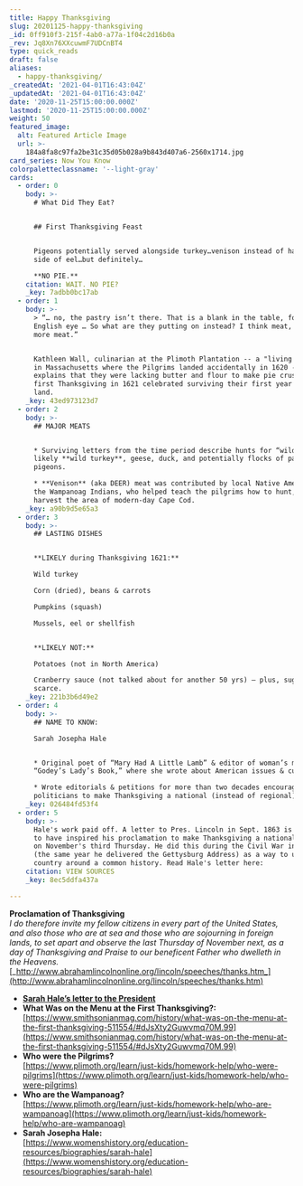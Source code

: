 ```yaml
---
title: Happy Thanksgiving
slug: 20201125-happy-thanksgiving
_id: 0ff910f3-215f-4ab0-a77a-1f04c2d16b0a
_rev: Jq8Xn76XXcuwmF7UDCnBT4
type: quick_reads
draft: false
aliases:
  - happy-thanksgiving/
_createdAt: '2021-04-01T16:43:04Z'
_updatedAt: '2021-04-01T16:43:04Z'
date: '2020-11-25T15:00:00.000Z'
lastmod: '2020-11-25T15:00:00.000Z'
weight: 50
featured_image:
  alt: Featured Article Image
  url: >-
    184a8fa8c97fa2be31c35d05b028a9b843d407a6-2560x1714.jpg
card_series: Now You Know
colorpaletteclassname: '--light-gray'
cards:
  - order: 0
    body: >-
      # What Did They Eat?


      ## First Thanksgiving Feast


      Pigeons potentially served alongside turkey…venison instead of ham…maybe a
      side of eel…but definitely…  

      **NO PIE.**
    citation: WAIT. NO PIE?
    _key: 7adbb0bc17ab
  - order: 1
    body: >-
      > “… no, the pastry isn’t there. That is a blank in the table, for an
      English eye … So what are they putting on instead? I think meat, meat and
      more meat.”


      Kathleen Wall, culinarian at the Plimoth Plantation -- a "living museum"
      in Massachusetts where the Pilgrims landed accidentally in 1620 --
      explains that they were lacking butter and flour to make pie crust. Their
      first Thanksgiving in 1621 celebrated surviving their first year in a new
      land.
    _key: 43ed973123d7
  - order: 2
    body: >-
      ## MAJOR MEATS


      * Surviving letters from the time period describe hunts for “wild fowl” —
      likely **wild turkey**, geese, duck, and potentially flocks of passenger
      pigeons.

      * **Venison** (aka DEER) meat was contributed by local Native Americans,
      the Wampanoag Indians, who helped teach the pilgrims how to hunt, fish &
      harvest the area of modern-day Cape Cod.
    _key: a90b9d5e65a3
  - order: 3
    body: >-
      ## LASTING DISHES


      **LIKELY during Thanksgiving 1621:**  

      Wild turkey  

      Corn (dried), beans & carrots  

      Pumpkins (squash)  

      Mussels, eel or shellfish


      **LIKELY NOT:**  

      Potatoes (not in North America)  

      Cranberry sauce (not talked about for another 50 yrs) — plus, sugar was
      scarce.
    _key: 221b3b6d49e2
  - order: 4
    body: >-
      ## NAME TO KNOW:  

      Sarah Josepha Hale


      * Original poet of “Mary Had A Little Lamb” & editor of woman’s mag
      “Godey’s Lady’s Book,” where she wrote about American issues & customs.

      * Wrote editorials & petitions for more than two decades encouraging
      politicians to make Thanksgiving a national (instead of regional) holiday.
    _key: 026484fd53f4
  - order: 5
    body: >-
      Hale's work paid off. A letter to Pres. Lincoln in Sept. 1863 is thought
      to have inspired his proclamation to make Thanksgiving a national holiday
      on November's third Thursday. He did this during the Civil War in 1863
      (the same year he delivered the Gettysburg Address) as a way to unify the
      country around a common history. Read Hale's letter here:
    citation: VIEW SOURCES
    _key: 8ec5ddfa437a

---
```

**Proclamation of Thanksgiving**  
_I do therefore invite my fellow citizens in every part of the United States, and also those who are at sea and those who are sojourning in foreign lands, to set apart and observe the last Thursday of November next, as a day of Thanksgiving and Praise to our beneficent Father who dwelleth in the Heavens._  
[_http://www.abrahamlincolnonline.org/lincoln/speeches/thanks.htm_](http://www.abrahamlincolnonline.org/lincoln/speeches/thanks.htm)  


* [**Sarah Hale’s letter to the President**](https://chnm.gmu.edu/mcpstah/wordpress/wp-content/themes/tah/files/willard_ps1_hale-letter.pdf)
* **What Was on the Menu at the First Thanksgiving?:**  
[https://www.smithsonianmag.com/history/what-was-on-the-menu-at-the-first-thanksgiving-511554/#dJsXty2Guwvmq70M.99](https://www.smithsonianmag.com/history/what-was-on-the-menu-at-the-first-thanksgiving-511554/#dJsXty2Guwvmq70M.99)
* **Who were the Pilgrims?**  
[https://www.plimoth.org/learn/just-kids/homework-help/who-were-pilgrims](https://www.plimoth.org/learn/just-kids/homework-help/who-were-pilgrims)
* **Who are the Wampanoag?**  
[https://www.plimoth.org/learn/just-kids/homework-help/who-are-wampanoag](https://www.plimoth.org/learn/just-kids/homework-help/who-are-wampanoag)
* **Sarah Josepha Hale:**  
[https://www.womenshistory.org/education-resources/biographies/sarah-hale](https://www.womenshistory.org/education-resources/biographies/sarah-hale)